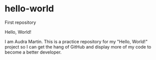 # hello-world
First repository

Hello, World!

I am Audra Martin. This is a practice repository for my "Hello, World!" project so I can get the hang of GitHub and display more of my code to become a better developer.
